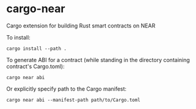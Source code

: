# cargo-near
Cargo extension for building Rust smart contracts on NEAR

To install:
```
cargo install --path .
```

To generate ABI for a contract (while standing in the directory containing contract's Cargo.toml):
```
cargo near abi
```

Or explicitly specify path to the Cargo manifest:
```
cargo near abi --manifest-path path/to/Cargo.toml
```